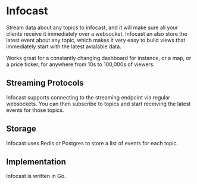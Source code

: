 # Infocast

Stream data about any topics to infocast, and it will make sure all your clients receive it immediately over a websocket. Infocast an also store the latest event about any topic, which makes it very easy to build views that immediately start with the latest avialable data. 

Works great for a constantly changing dashboard for instance, or a map, or a price ticker, for anywhere from 10s to 100,000s of viewers. 

## Streaming Protocols

Infocast supports connecting to the streaming endpoint via regular websockets. You can then subscribe to topics and start receiving the latest events for those topics. 

## Storage

Infocast uses Redis or Postgres to store a list of events for each topic. 

## Implementation

Infocast is written in Go. 
